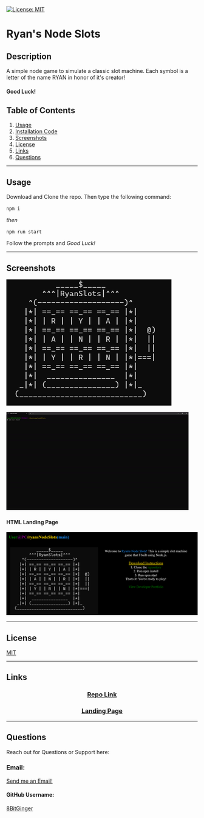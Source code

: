 <a id="badges"></a>
[![License: MIT](https://img.shields.io/badge/License-MIT-yellow.svg)](https://opensource.org/licenses/MIT)

# Ryan's Node Slots

## Description

A simple node game to simulate a classic slot machine. Each symbol is a letter of the name RYAN in honor of it's creator!

#### Good Luck!

## Table of Contents

1. [Usage](#usage)
1. [Installation Code](#installation)
1. [Screenshots](#screenshot)
1. [License](#license)
1. [Links](#links)
1. [Questions](#support)

---

<a id="usage"></a>

## Usage

Download and Clone the repo. Then type the following command:

<a id="installation"></a>

```
npm i
```

_then_

```
npm run start
```

Follow the prompts and _Good Luck!_

---

<a id="screenshot"></a>

## Screenshots

![Logo Screenshot](./assets/images/nodeSlots%20-%20logo.png)

![gif](./assets/images/nodeSlots.gif)

#### HTML Landing Page

![HTML Screenshot](./assets/images/nodeSlots%20-%20landing.png)

---

<a id="license"></a>

## License

[MIT](https://opensource.org/licenses/MIT)

---

<a id="links"></a>

## Links

<div align="center">

### [Repo Link](https://github.com/8BitGinger/nodeslots)

### [Landing Page](https://8bitginger.github.io/nodeslots/)

</div>

---

<a id="support"></a>

## Questions

Reach out for Questions or Support here:

### Email:

[Send me an Email!](mailto:ryan.fann@gmail.com)

#### GitHub Username:

[8BitGinger](https://github.com/8BitGinger)
